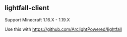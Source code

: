 ## lightfall-client

Support Minecraft 1.16.X - 1.19.X

Use this with https://github.com/ArclightPowered/lightfall
